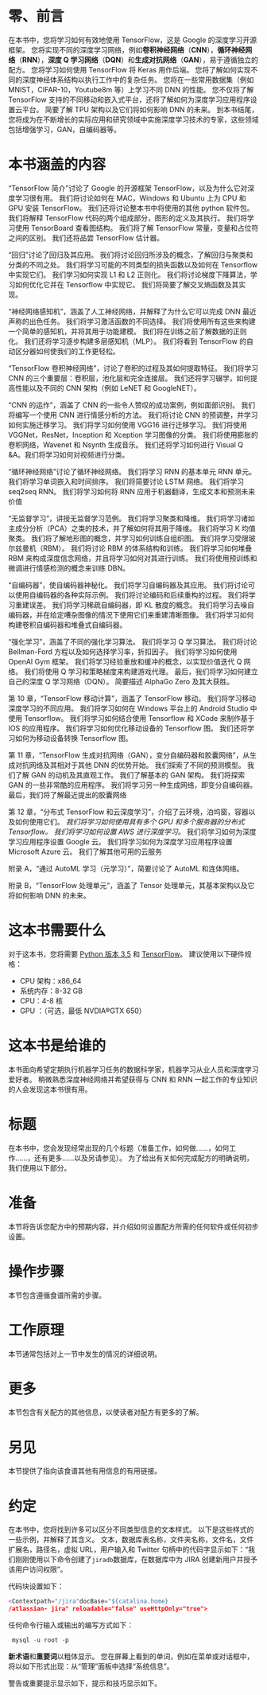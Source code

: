# 零、前言

在本书中，您将学习如何有效地使用 TensorFlow，这是 Google 的深度学习开源框架。 您将实现不同的深度学习网络，例如**卷积神经网络**（**CNN**），**循环神经网络**（**RNN**），**深度 Q 学习网络**（**DQN**）和**生成对抗网络**（**GAN**），易于遵循独立的配方。 您将学习如何使用 TensorFlow 将 Keras 用作后端。
您将了解如何实现不同的深度神经体系结构以执行工作中的复杂任务。 您将在一些常用数据集（例如 MNIST，CIFAR-10，Youtube8m 等）上学习不同 DNN 的性能。 您不仅将了解 TensorFlow 支持的不同移动和嵌入式平台，还将了解如何为深度学习应用程序设置云平台。 简要了解 TPU 架构以及它们将如何影响 DNN 的未来。
到本书结尾，您将成为在不断增长的实际应用和研究领域中实施深度学习技术的专家，这些领域包括增强学习，GAN，自编码器等。

# 本书涵盖的内容

“TensorFlow 简介”讨论了 Google 的开源框架 TensorFlow，以及为什么它对深度学习很有用。 我们将讨论如何在 MAC，Windows 和 Ubuntu 上为 CPU 和 GPU 安装 TensorFlow。 我们还将讨论整本书中将使用的其他 python 软件包。 我们将解释 TensorFlow 代码的两个组成部分，图形的定义及其执行。 我们将学习使用 TensorBoard 查看图结构。 我们将了解 TensorFlow 常量，变量和占位符之间的区别。 我们还将品尝 TensorFlow 估计器。

“回归”讨论了回归及其应用。 我们将讨论回归所涉及的概念，了解回归与聚类和分类的不同之处。 我们将学习可能的不同类型的损失函数以及如何在 Tensorflow 中实现它们。 我们学习如何实现 L1 和 L2 正则化。 我们将讨论梯度下降算法，学习如何优化它并在 Tensorflow 中实现它。 我们将简要了解交叉熵函数及其实现。

“神经网络感知机”，涵盖了人工神经网络，并解释了为什么它可以完成 DNN 最近声称的出色任务。 我们将学习激活函数的不同选择。 我们将使用所有这些来构建一个简单的感知机，并将其用于功能建模。 我们将在训练之前了解数据的正则化。 我们还将学习逐步构建多层感知机（MLP）。 我们将看到 TensorFlow 的自动区分器如何使我们的工作更轻松。

“TensorFlow 卷积神经网络”，讨论了卷积的过程及其如何提取特征。 我们将学习 CNN 的三个重要层：卷积层，池化层和完全连接层。 我们还将学习辍学，如何提高性能以及不同的 CNN 架构（例如 LeNET 和 GoogleNET）。

“CNN 的运作”，涵盖了 CNN 的一些令人赞叹的成功案例，例如面部识别。 我们将编写一个使用 CNN 进行情感分析的方法。 我们将讨论 CNN 的预调整，并学习如何实施迁移学习。 我们将学习如何使用 VGG16 进行迁移学习。 我们将使用 VGGNet，ResNet，Inception 和 Xception 学习图像的分类。 我们将使用膨胀的卷积网络，Wavenet 和 Nsynth 生成音乐。 我们还将学习如何进行 Visual Q &A。我们将学习如何对视频进行分类。

“循环神经网络”讨论了循环神经网络。 我们将学习 RNN 的基本单元 RNN 单元。 我们将学习单词嵌入和时间排序。 我们将简要讨论 LSTM 网络。 我们将学习 seq2seq RNN。 我们将学习如何将 RNN 应用于机器翻译，生成文本和预测未来价值

“无监督学习”，讲授无监督学习范例。 我们将学习聚类和降维。 我们将学习诸如主成分分析（PCA）之类的技术，并了解如何将其用于降维。 我们将学习 K 均值聚类。 我们将了解地形图的概念，并学习如何训练自组织图。 我们将学习受限玻尔兹曼机（RBM）。 我们将讨论 RBM 的体系结构和训练。 我们将学习如何堆叠 RBM 来构成深度信念网络，并且将学习如何对其进行训练。 我们将使用预训练和微调进行情感检测的概念来训练 DBN。

“自编码器”，使自编码器神秘化。 我们将学习自编码器及其应用。 我们将讨论可以使用自编码器的各种实际示例。 我们将讨论编码和后续重构的过程。 我们将学习重建误差。 我们将学习稀疏自编码器，即 KL 散度的概念。 我们将学习去噪自编码器，并在给定嘈杂图像的情况下使用它们来重建清晰图像。 我们将学习如何构建卷积自编码器和堆叠式自编码器。

“强化学习”，涵盖了不同的强化学习算法。 我们将学习 Q 学习算法。 我们将讨论 Bellman-Ford 方程以及如何选择学习率，折扣因子。 我们将学习如何使用 OpenAI Gym 框架。 我们将学习经验重放和缓冲的概念，以实现价值迭代 Q 网络。 我们将使用 Q 学习和策略梯度来构建游戏代理。 最后，我们将学习如何建立自己的深度 Q 学习网络（DQN）。 简要描述 AlphaGo Zero 及其大获胜。

第 10 章，“TensorFlow 移动计算”，涵盖了 TensorFlow 移动。 我们将学习移动深度学习的不同应用。 我们将学习如何在 Windows 平台上的 Android Studio 中使用 Tensorflow。 我们将学习如何结合使用 Tensorflow 和 XCode 来制作基于 IOS 的应用程序。 我们将学习如何优化移动设备的 Tensorflow 图。 我们还将学习如何为移动设备转换 Tensorflow 图。

第 11 章，“TensorFlow 生成对抗网络（GAN），变分自编码器和胶囊网络”，从生成对抗网络及其相对于其他 DNN 的优势开始。 我们探索了不同的预测模型。 我们了解 GAN 的动机及其直观工作。 我们了解基本的 GAN 架构。 我们将探索 GAN 的一些非常酷的应用程序。 我们将学习另一种生成网络，即变分自编码器。 最后，我们将了解最近提出的胶囊网络

第 12 章，“分布式 TensorFlow 和云深度学习”，介绍了云环境，泊坞窗，容器以及如何使用它们。 *我们将学习如何使用具有多个 GPU 和多个服务器的分布式 Tensorflow。 我们将学习如何设置 AWS 进行深度学习。* 我们将学习如何为深度学习应用程序设置 Google 云。 我们将学习如何为深度学习应用程序设置 Microsoft Azure 云。 我们了解其他可用的云服务

附录 A，“通过 AutoML 学习（元学习）”，简要讨论了 AutoML 和连体网络。

附录 B，“TensorFlow 处理单元”，涵盖了 Tensor 处理单元，其基本架构以及它将如何影响 DNN 的未来。

# 这本书需要什么

对于这本书，您将需要 [Python 版本 3.5](https://www.continuum.io/downloads) 和 [TensorFlow](http://www.tensorflow.org)。 建议使用以下硬件规格：

*   CPU 架构：x86_64
*   系统内存：8-32 GB
*   CPU：4-8 核
*   GPU ：（可选，最低 NVDIA®GTX 650）

# 这本书是给谁的

本书面向希望定期执行机器学习任务的数据科学家，机器学习从业人员和深度学习爱好者。 稍微熟悉深度神经网络并希望获得与 CNN 和 RNN 一起工作的专业知识的人会发现这本书很有用。

# 标题

在本书中，您会发现经常出现的几个标题（准备工作，如何做……，如何工作……，还有更多……以及另请参见）。 为了给出有关如何完成配方的明确说明，我们使用以下部分。

# 准备

本节将告诉您配方中的预期内容，并介绍如何设置配方所需的任何软件或任何初步设置。

# 操作步骤

本节包含遵循食谱所需的步骤。

# 工作原理

本节通常包括对上一节中发生的情况的详细说明。

# 更多

本节包含有关配方的其他信息，以使读者对配方有更多的了解。

# 另见

本节提供了指向该食谱其他有用信息的有用链接。

# 约定

在本书中，您将找到许多可以区分不同类型信息的文本样式。 以下是这些样式的一些示例，并解释了其含义。 文本，数据库表名称，文件夹名称，文件名，文件扩展名，路径名，虚拟 URL，用户输入和 Twitter 句柄中的代码字显示如下：“我们刚刚使用以下命令创建了`jiradb`数据库，在数据库中为 JIRA 创建新用户并授予该用户访问权限”。

代码块设置如下：

```py
<Contextpath="/jira"docBase="${catalina.home}
/atlassian- jira" reloadable="false" useHttpOnly="true">
```

任何命令行输入或输出的编写方式如下：

```py
 mysql -u root -p
```

**新术语**和**重要词**以粗体显示。 您在屏幕上看到的单词，例如在菜单或对话框中，将以如下形式出现：从“管理”面板中选择“系统信息”。

警告或重要提示显示如下，提示和技巧显示如下。

